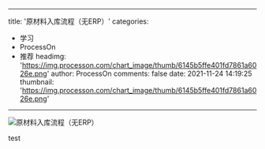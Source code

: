 
---
title: '原材料入库流程（无ERP）'
categories: 
 - 学习
 - ProcessOn
 - 推荐
headimg: 'https://img.processon.com/chart_image/thumb/6145b5ffe401fd7861a6026e.png'
author: ProcessOn
comments: false
date: 2021-11-24 14:19:25
thumbnail: 'https://img.processon.com/chart_image/thumb/6145b5ffe401fd7861a6026e.png'
---

<div>   
<img class="thumb" alt="原材料入库流程（无ERP）" src="https://img.processon.com/chart_image/thumb/6145b5ffe401fd7861a6026e.png" referrerpolicy="no-referrer">
<p>test</p>  
</div>
            